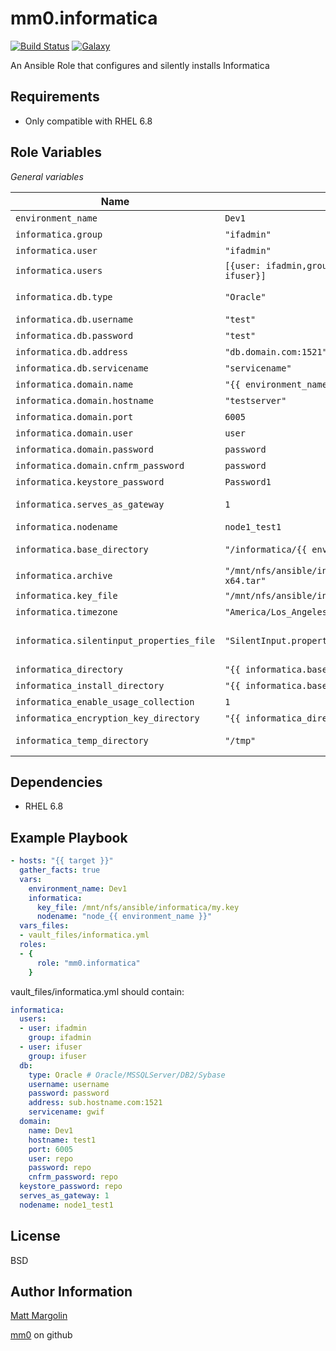 mm0.informatica
===============

[![Build Status](https://travis-ci.org/mm0/ansible-role-informatica.svg?branch=master)](https://travis-ci.org/mm0/ansible-role-informatica) [![Galaxy](https://img.shields.io/badge/galaxy-mm0.informatica-blue.svg?style=flat)](https://galaxy.ansible.com/mm0/informatica)


An Ansible Role that configures and silently installs Informatica

Requirements
------------

* Only compatible with RHEL 6.8

Role Variables
--------------

*General variables*

| Name              | Default Value       | Description          |
|-------------------|---------------------|----------------------|
| `environment_name` | `Dev1` | Self Explanatory |
| `informatica.group` | `"ifadmin"` | App Group |
| `informatica.user ` | `"ifadmin"` | App User |
| `informatica.users ` | `[{user: ifadmin,group: ifadmin}, { user: ifuser,group: ifuser}]` | App Users |
| `informatica.db.type` | `"Oracle"` | One of Oracle/MSSQLServer/DB2/Sybase |
| `informatica.db.username` | `"test"` | DB Credentials |
| `informatica.db.password` | `"test"` | DB Credentials |
| `informatica.db.address` | `"db.domain.com:1521"` | DB Address |
| `informatica.db.servicename` | `"servicename"` | DB Servicename |
| `informatica.domain.name` | `"{{ environment_name }}"` | DB Domain name |
| `informatica.domain.hostname` | `"testserver"` | DB Domain hostname |
| `informatica.domain.port` | `6005` | DB Domain port |
| `informatica.domain.user` | `user` | DB Domain User |
| `informatica.domain.password` | `password` | DB Domain Password |
| `informatica.domain.cnfrm_password` | `password` | DB Domain Password Confirm|
| `informatica.keystore_password` | `Password1` | Informatica Keystore Password |
| `informatica.serves_as_gateway` | `1` | Boolean, should serve as gateway node |
| `informatica.nodename` | `node1_test1` | Name of node |
| `informatica.base_directory` | `"/informatica/{{ environment_name }}"` | Base directory for installation of Informatica |
| `informatica.archive` | `"/mnt/nfs/ansible/informatica/961HF3_Server_Installer_linux-x64.tar"` | Location of Installer archive |
| `informatica.key_file` | `"/mnt/nfs/ansible/informatica/my.key"` | Location of Key File |
| `informatica.timezone` | `"America/Los_Angeles"` | Timezone for app |
| `informatica.silentinput_properties_file` | `"SilentInput.properties.j2"` | Name of silentinput.properties template file to use for silent install |
| `informatica_directory` | `"{{ informatica.base_directory }}/sw"` | Software directory |
| `informatica_install_directory` | `"{{ informatica.base_directory }}/install_dir"` | Install directory |
| `informatica_enable_usage_collection` | `1` | Required for silent install |
| `informatica_encryption_key_directory` | `"{{ informatica_directory }}/isp/config/keys"` | Location of keys |
| `informatica_temp_directory` | `"/tmp"` | Pointer to temp directory incase /tmp is full |



Dependencies
------------
- RHEL 6.8

Example Playbook
----------------

```yaml
- hosts: "{{ target }}"
  gather_facts: true
  vars:
    environment_name: Dev1
    informatica:
      key_file: /mnt/nfs/ansible/informatica/my.key
      nodename: "node_{{ environment_name }}"
  vars_files:
  - vault_files/informatica.yml
  roles:
  - {
      role: "mm0.informatica"
    }
```

vault_files/informatica.yml should contain:
```yaml
informatica:
  users:
  - user: ifadmin
    group: ifadmin
  - user: ifuser
    group: ifuser
  db:
    type: Oracle # Oracle/MSSQLServer/DB2/Sybase
    username: username
    password: password
    address: sub.hostname.com:1521
    servicename: gwif
  domain:
    name: Dev1
    hostname: test1
    port: 6005
    user: repo
    password: repo
    cnfrm_password: repo
  keystore_password: repo
  serves_as_gateway: 1
  nodename: node1_test1
```

License
-------

BSD

Author Information
------------------

[Matt Margolin](mailto:matt.margolin@gmail.com)

[mm0](https://github.com/mm0) on github